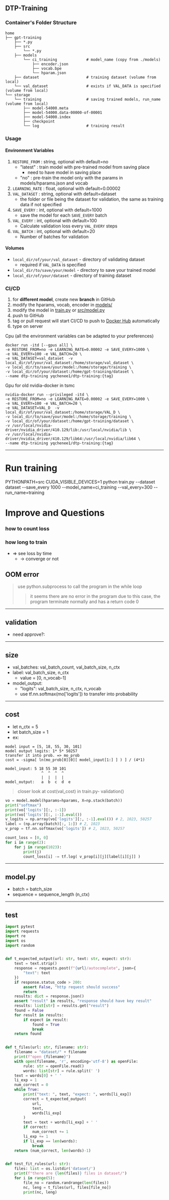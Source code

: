 ## DTP-Training
### Container's Folder Structure
    home
    ├── gpt-training                   
        ├── *.py                        
        ├── src
            └── *.py
        ├── models
            └── ci_training             # model_name (copy from ./models)
                ├── encoder.json
                ├── vocab.bpe
                └── hparam.json
        ├── dataset                     # training dataset (volume from local)
        └── val_dataset                 # exists if VAL_DATA is specified (volume from local)
    └── storage
        └── training                    # saving trained models, run_name (volume from local)
            ├── model-54000.meta
            ├── model-54000.data-00000-of-00001
            ├── model-54000.index
            ├── checkpoint
            └── log                     # training result
### Usage
#### Environment Variables
1.  `RESTORE_FROM` : string, optional with default=no
    * "latest"  : train model with pre-trained model from saving place
      * need to have model in saving place
    * "no"  : pre-train the model only with the params in models/hparams.json and vocab
2.  `LEARNING_RATE` : float, optional with default=0.00002
3.  `VAL_DATASET` : string, optional with default=dataset
    * the folder or file being the dataset for validation, the same as training data if not specified
4.  `SAVE_EVERY` : int, optional with default=1000
    * save the model for each `SAVE_EVERY` batch
5.  `VAL_EVERY` : int, optional with default=100
    * Calculate validation loss every `VAL_EVERY` steps
6.  `VAL_BATCH` : int, optional with default=20
    * Number of batches for validation

#### Volumes
* `local_dir/of/your/val_dataset` - directory of validating dataset
  * required if `VAL_DATA` is specified
* `local_dir/to/save/your/model` - directory to save your trained model
* `local_dir/of/your/dataset` - directory of training dataset

### CI/CD
1. for **different model**, create new **branch** in GitHub
1. modify the hparams, vocab, encoder in [models/](./models)
2. modify the model in [train.py](./train.py) or [src/model.py](./src/model.py)
3. push to GitHub
4. tag or pull request will start CI/CD to push to [Docker Hub](https://hub.docker.com/repository/docker/yqchenee1/dtp-training) automatically
5. type on server

Cpu (all the environment variables can be adapted to your preferences)
```shell
docker run -itd [--gpus all] \
-e RESTORE_FROM=no -e LEARNING_RATE=0.00002 -e SAVE_EVERY=1000 \
-e VAL_EVERY=100 -e VAL_BATCH=20 \
-e VAL_DATASET=val_dataset  -v local_dir/of/your/val_dataset:/home/storage/val_dataset \
-v local_dir/to/save/your/model:/home/storage/training \
-v local_dir/of/your/dataset:/home/gpt-training/dataset \
--name dtp-training yqchenee1/dtp-training:{tag}
```

Gpu for old nvidia-docker in tsmc
```shell
nvidia-docker run --privileged -itd \
-e RESTORE_FROM=no -e LEARNING_RATE=0.00002 -e SAVE_EVERY=1000 \
-e VAL_EVERY=100 -e VAL_BATCH=20 \
-e VAL_DATASET=VAL_D  -v local_dir/of/your/val_dataset:/home/storage/VAL_D \
-v local_dir/to/save/your/model:/home/storage/training \
-v local_dir/of/your/dataset:/home/gpt-training/dataset \
-v /usr/local/nvidia-driver/nvidia_driver/410.129/lib:/usr/local/nvidia/lib \
-v /usr/local/nvidia-driver/nvidia_driver/410.129/lib64:/usr/local/nvidia/lib64 \
--name dtp-training yqchenee1/dtp-training:{tag}
```

----

# Run training
PYTHONPATH=src CUDA_VISIBLE_DEVICES=1 python train.py --dataset dataset --save_every 1000 --model_name=ci_training --val_every=300 --run_name=training

# Improve and Questions
### how to count loss
### how long to train
- => see loss by time
  - -> converge or not
## OOM error
> use python.subprocess to call the program in the while loop
>> it seems there are no error in the program due to this case,
>> the program terminate normally and has a return code 0

---

## validation
-  need approve?:

---

## size
- val_batches: val_batch_count, val_batch_size, n_ctx
- label: val_batch_size, n_ctx
  - value = [0, n_vocab-1]
- model_output:
  - "logits": val_batch_size, n_ctx, n_vocab
  - use tf.nn.softmax(mo['logits']) to transfer into probability

---

## cost
- let n_ctx = 5
- let batch_size = 1
- ex:
```
model input = [5, 18, 55, 30, 101]
model output logits: 1* 5* 50257
transfer it into prob. => mo_prob
cost = -sigma[ ln(mo_prob[0][0][ model_input[1:] ] ) ] / (4*1)
```
```
model_input: 5 18 55 30 101
                ^  ^  ^  ^
                |  |  |  |
model_output:   a  b  c  d  e
```
> closer look at cost(val_cost) in train.py- validation()
```python
vo = model.model(hparams=hparams, X=np.stack(batch))
print("softmax")
print(vo['logits'][:, :-1])
print(vo['logits'][:, :-1].eval())
v_logits = np.array(vo['logits'][:, :-1].eval()) # 2, 1023, 50257
label = (np.array(batch)[:, 1:]) # 2, 1023
v_prop = tf.nn.softmax(vo['logits']) # 2, 1023, 50257

count_loss = [0, 0]
for i in range(2):
    for j in range(1023):
        print(j)
        count_loss[i] -= tf.log( v_prop[i][j][label[i][j]] )
```

---

## model.py
- batch = batch_size
- sequence = sequence_length (n_ctx)

---

## test
```python
import pytest
import requests
import re
import os
import random


def t_expected_output(url: str, text: str, expect: str):
    text = text.strip()
    response = requests.post(f"{url}/autocomplete", json={
        "text": text
    })
    if response.status_code > 200:
        assert False, "http request should success"
        return
    results: dict = response.json()
    assert "result" in results, "response should have key result"
    results: list[str] = results.get("result")
    found = False
    for result in results:
        if expect in result:
            found = True
            break
    return found


def t_files(url: str, filename: str):
    filename = "dataset/" + filename
    print(f"open {filename}")
    with open(filename, 'r', encoding='utf-8') as openFile:
        rule: str = openFile.read()
        words: list[str] = rule.split(' ')
    text = words[0] + ' '
    li_exp = 1
    num_correct = 0
    while True:
        print("text: ", text, "expect: ", words[li_exp])
        correct = t_expected_output(
            url,
            text,
            words[li_exp]
        )
        text = text + words[li_exp] + ' '
        if correct:
            num_correct += 1
        li_exp += 1
        if li_exp == len(words):
            break
    return (num_correct, len(words)-1)


def test_fit_rules(url: str):
    files: list = os.listdir('dataset/')
    print(f"there are {len(files)} files in dataset/")
    for i in range(5):
        file_no = random.randrange(len(files))
        nc, leng = t_files(url, files[file_no])
        print(nc, leng)
```
